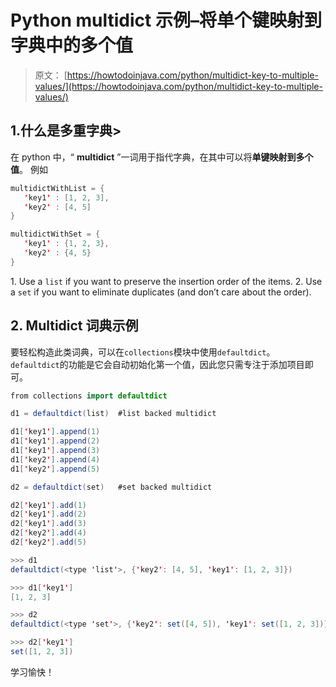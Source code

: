 # Python multidict 示例–将单个键映射到字典中的多个值

> 原文： [https://howtodoinjava.com/python/multidict-key-to-multiple-values/](https://howtodoinjava.com/python/multidict-key-to-multiple-values/)

## 1.什么是多重字典>

在 python 中，“ **multidict** ”一词用于指代字典，在其中可以将**单键映射到多个值**。 例如

```java
multidictWithList = {
   'key1' : [1, 2, 3],
   'key2' : [4, 5]
}

multidictWithSet = {
   'key1' : {1, 2, 3},
   'key2' : {4, 5}
}

```

1\. Use a `list` if you want to preserve the insertion order of the items.
2\. Use a `set` if you want to eliminate duplicates (and don’t care about the order).

## 2\. Multidict 词典示例

要轻松构造此类词典，可以在`collections`模块中使用`defaultdict`。 `defaultdict`的功能是它会自动初始化第一个值，因此您只需专注于添加项目即可。

```java
from collections import defaultdict

d1 = defaultdict(list)	#list backed multidict

d1['key1'].append(1)
d1['key1'].append(2)
d1['key1'].append(3)
d1['key2'].append(4)
d1['key2'].append(5)

d2 = defaultdict(set) 	#set backed multidict

d2['key1'].add(1)
d2['key1'].add(2)
d2['key1'].add(3)
d2['key2'].add(4)
d2['key2'].add(5)

>>> d1
defaultdict(<type 'list'>, {'key2': [4, 5], 'key1': [1, 2, 3]})

>>> d1['key1']
[1, 2, 3]

>>> d2
defaultdict(<type 'set'>, {'key2': set([4, 5]), 'key1': set([1, 2, 3])})

>>> d2['key1']
set([1, 2, 3])

```

学习愉快！